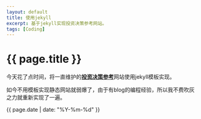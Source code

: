 ```yaml
---
layout: default
title: 使用jekyll
excerpt: 基于jekyll实现投资决策参考网站。
tags: [Coding]
---
```

{{ page.title }}
================
今天花了点时间，将一直维护的[**投资决策参考**](http://cfxyz.com/stock/)网站使用jekyll模板实现。

如今不用模板实现静态网站就弱爆了，由于有blog的编程经验，所以我不费吹灰之力就重新实现了一遍。

{{ page.date | date: "%Y-%m-%d" }}
